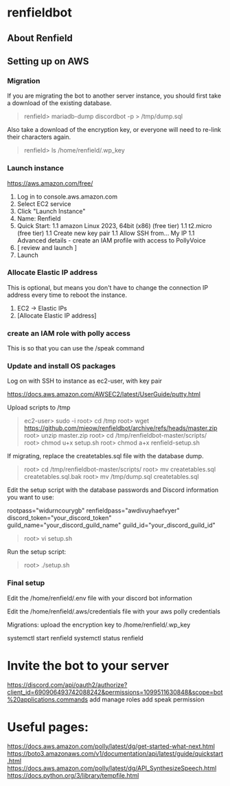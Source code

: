 # renfieldbot

## About Renfield


## Setting up on AWS

### Migration

If you are migrating the bot to another server instance, you should first take a download of the existing database.

> renfield> mariadb-dump discordbot -p > /tmp/dump.sql

Also take a download of the encryption key, or everyone will need to re-link their characters again.

> renfield> ls /home/renfield/.wp_key

### Launch instance

https://aws.amazon.com/free/

1. Log in to console.aws.amazon.com
1. Select EC2 service
1. Click "Launch Instance"
1. Name: Renfield
1. Quick Start:
1.1 amazon Linux 2023, 64bit (x86) (free tier)
1.1 t2.micro (free tier)
1.1 Create new key pair
1.1 Allow SSH from... My IP
1.1 Advanced details - create an IAM profile with access to PollyVoice
1. [ review and launch ]
1. Launch

### Allocate Elastic IP address

This is optional, but means you don't have to change the connection IP address every time to reboot the instance.

1. EC2 -> Elastic IPs
1. [Allocate Elastic IP address]

### create an IAM role with polly access

This is so that you can use the /speak command

### Update and install OS packages

Log on with SSH to instance as ec2-user, with key pair

https://docs.aws.amazon.com/AWSEC2/latest/UserGuide/putty.html


Upload scripts to /tmp

> ec2-user> sudo -i
> root> cd /tmp
> root> wget https://github.com/mieow/renfieldbot/archive/refs/heads/master.zip
> root> unzip master.zip
> root> cd /tmp/renfieldbot-master/scripts/
> root> chmod u+x setup.sh
> root> chmod a+x renfield-setup.sh

If migrating, replace the createtables.sql file with the database dump.

> root> cd /tmp/renfieldbot-master/scripts/
> root> mv createtables.sql createtables.sql.bak
> root> mv /tmp/dump.sql createtables.sql

Edit the setup script with the database passwords and Discord information you want to use:

rootpass="widurncourygb"
renfieldpass="awdivuyhaefvyer"
discord_token="your_discord_token"
guild_name="your_discord_guild_name"
guild_id="your_discord_guild_id"

> root> vi setup.sh

Run the setup script:

> root> ./setup.sh


### Final setup

Edit the /home/renfield/.env file with your discord bot information

Edit the /home/renfield/.aws/credentials file with your aws polly credentials

Migrations: upload the encryption key to /home/renfield/.wp_key

systemctl start renfield
systemctl status renfield

# Invite the bot to your server

https://discord.com/api/oauth2/authorize?client_id=690906493742088242&permissions=1099511630848&scope=bot%20applications.commands
add manage roles
add speak permission

# Useful pages:

https://docs.aws.amazon.com/polly/latest/dg/get-started-what-next.html
https://boto3.amazonaws.com/v1/documentation/api/latest/guide/quickstart.html
https://docs.aws.amazon.com/polly/latest/dg/API_SynthesizeSpeech.html
https://docs.python.org/3/library/tempfile.html

